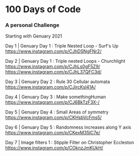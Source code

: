 # 100 Days of Code
### A personal Challenge

Starting with Genuary 2021

Day 1 | Genuary Day 1 : Triple Nested Loop - Surf's Up  
	https://www.instagram.com/p/CJhDSNgFNr2/

Day 2 | Genuary Day 1 : Triple nested Loops - Churchlight  
	https://www.instagram.com/p/CJhLs0gF5Z9/  
	https://www.instagram.com/p/CJhL37QFC3d/

Day 3 | Genuary Day 2 : Rule 30 Cellular automata  
	https://www.instagram.com/p/CJircKsl41A/

Day 4 | Genuary Day 3 : Make somethingHuman  
	https://www.instagram.com/p/CJ6BkTzF3X-/

Day 5 | Genuary Day 4 : Small Areas of symmetry  
	https://www.instagram.com/p/CKHsbVcFms5/

Day 6 | Genuary Day 5 : Randomness increases along Y axis  
	https://www.instagram.com/p/CKexM35lC7e/

Day 7 | Image filters 1 : Stipple Filter on Christopher Eccleston  
	https://www.instagram.com/p/COknzJmKUkH/
